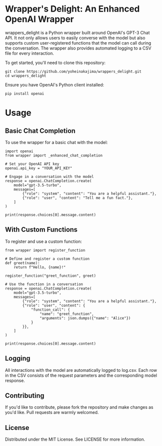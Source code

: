 # Wrapper's Delight: An Enhanced OpenAI Wrapper
wrappers_delight is a Python wrapper built around OpenAI's GPT-3 Chat API. It not only allows users to easily converse with the model but also supports custom user-registered functions that the model can call during the conversation. The wrapper also provides automated logging to a CSV file for every interaction.

To get started, you'll need to clone this repository:

```
git clone https://github.com/yoheinakajima/wrappers_delight.git
cd wrappers_delight
```

Ensure you have OpenAI's Python client installed:

```
pip install openai
```
# Usage
## Basic Chat Completion
To use the wrapper for a basic chat with the model:

```
import openai
from wrapper import _enhanced_chat_completion

# Set your OpenAI API key
openai.api_key = "YOUR_API_KEY"

# Engage in a conversation with the model
response = openai.ChatCompletion.create(
    model="gpt-3.5-turbo",
    messages=[
        {"role": "system", "content": "You are a helpful assistant."},
        {"role": "user", "content": "Tell me a fun fact."},
    ]
)

print(response.choices[0].message.content)
```
## With Custom Functions
To register and use a custom function:

```
from wrapper import register_function

# Define and register a custom function
def greet(name):
    return f"Hello, {name}!"

register_function("greet_function", greet)

# Use the function in a conversation
response = openai.ChatCompletion.create(
    model="gpt-3.5-turbo",
    messages=[
        {"role": "system", "content": "You are a helpful assistant."},
        {"role": "user", "content": {
            "function_call": {
                "name": "greet_function",
                "arguments": json.dumps({"name": "Alice"})
            }
        }},
    ]
)

print(response.choices[0].message.content)
```
## Logging
All interactions with the model are automatically logged to log.csv. Each row in the CSV consists of the request parameters and the corresponding model response.

## Contributing
If you'd like to contribute, please fork the repository and make changes as you'd like. Pull requests are warmly welcomed.

## License
Distributed under the MIT License. See LICENSE for more information.
